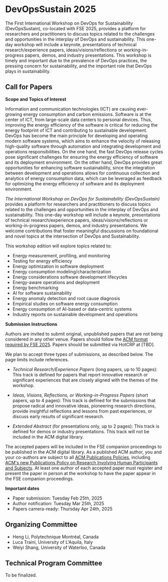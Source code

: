 # DevOpsSustain 2025 

The First International Workshop on DevOps for Sustainability (DevOpsSustain), co-located with FSE 2025, provides a platform for researchers and practitioners to discuss topics related to the challenges and opportunities in the interplay of DevOps and sustainability. This one-day workshop will include a keynote, presentations of technical research/experience papers, ideas/visions/reflections or working-in-progress papers, demos, and industry presentations. This workshop is timely and important due to the prevalence of DevOps practices, the pressing concern for sustainability, and the important role that DevOps plays in sustainability. 

<!---
## Program
The 9th WOSP-C 2024 is co-located with ICPE 2024, and it will be held on May 7.

| Time (GMT+1)      | Title |
|----------------------|-------|
| 9:00am       | Welcome: Heng Li, and Luca Traini |
| 9:05am      | **Keynote**: Closing the Loop: Building Self-Adaptive Software for Continuous Performance Engineering - **Marin Litoiu**, York University |
| 9:50am      | Marcel Lütke Dreimann, Birte Friesel and Olaf Spinczyk. __HetSim: A Simulator for Task-based Scheduling on Heterogeneous Hardware__|
| 10:10am       | Josef Mayrhofer. __Establish a Performance Engineering Culture in Organizations__|
| 10:30am      | Coffee Break ☕️ | 
| 11:00am       | **Keynote**:  25+ years of Software Performance: From Integrated System Modelling to ML-based Analysis, What’s Next? - **Vittorio Cortellessa**, University of L’Aquila |
| 11:45am       |  Rares Dobre, Zifeng Niu and Giuliano Casale.	__Approximating Fork-Join Systems via Mixed Model Transformations__|
| 12:05pm         | Jonathan Will, Dominik Scheinert, Seraphin Zunzer, Jan Bode, Cedric Kring and Lauritz Thamsen.	__Privacy-Preserving Sharing of Data Analytics Runtime Metrics for Performance Modeling__|
| 12:17pm         | Andreas Brunnert.	__Green Software Metrics__|

--->

<!---
### Keynote

**Marin Litoiu**, York University

_Biography_: 

Marin Litoiu is a Professor of Software Engineering in the Department of Electrical Engineering and Computer Science and in the School of Information Technology, York University. He is also a Fellow of the Canadian Academy of Engineering. Dr. Litoiu leads the Adaptive Software Research Lab and focuses on making large software systems more versatile, resilient, energy-efficient, self-healing and self-optimizing. His research won many awards including the IBM Canada CAS Research Project of the Year Award,  the IBM CAS Faculty Fellow of the Year Award for his “impact on IBM people, processes and technology,” three Best Paper Awards and two Most Influential Paper Awards.  Prior to joining York University, Dr. Litoiu was a Research Staff member with the Centre for Advanced Studies in the IBM Toronto Lab where he led the research programs in software engineering and autonomic computing. He received the Canada NSERC Synergy Award for Innovation in recognition for these collaborative university/industry activities. He was also recipient of the IBM Outstanding Technical Contribution Award for his research vision on Cloud Computing. Dr. Litoiu   is one of the founders of the SEAMS Symposium series—ACM/IEEE Software Engineering for Adaptive and Self-Managing Systems. Dr. Litoiu is also the Scientific Director of "Dependable Internet of Things Applications (DITA)," an NSERC CREATE program.


**_Closing the Loop: Building Self-Adaptive Software for Continuous Performance Engineering_**

_Abstract_: 

Cloud computing and cloud-native platforms have rendered runtime environments more malleable. Simultaneously, the growing demand for flexible and agile software applications and services has driven the emergence of self-adaptive architectures. These architectures, in turn, facilitate software performance modeling, tuning, optimization, and scaling in a continuous manner, blurring the boundary between development-time and run-time. Self-adaptive software employs feedback loop controllers inspired by control theory or variations of the Monitoring-Analysis-Planning-Acting (MAPE) architecture. Whether implemented in a centralized or decentralized manner, most controllers utilize performance models that are learned or tuned at run-time. This shift implies that software is designed to be observable and controllable during execution, presupposing the co-design of software applications and their runtime controllers. 
This talk commences with a succinct overview of the evolution of self-adaptive software, accentuating key milestones along the journey. Subsequently, recent advancements in software performance modeling at runtime and the role of learning-enabled performance management during software operation are presented. 
Two recent works are highlighted: one focusing on constructing robust performance models to sustain continuous operation and deployment of cloud-native software, and the other on utilizing multimodal models for performance anomaly detection. The former supports cloud operations like continuous deployment of co-located applications, migration, consolidation of services, or scaling in response to workloads or interferences. The latter is tailored to support performance anomaly detection, localization, and identification of root causes, facilitating swift remediation of faults using generative AI. The final segment of the talk delves into current challenges in developing self-adaptive systems, presenting insights from a recent survey on the state of self-adaptive software in the industry and the challenges perceived by practitioners.

### Keynote

**Vittorio Cortellessa**, University of L’Aquila

_Biography_: 

Vittorio Cortellessa is Professor at the Department of Computer Science and Engineering, and Mathematics of University of L’Aquila. He had received his Ph.D. in Computer Science at University of Roma Tor Vergata in 1995. Between 1996 and 1999 he held postdoc positions at the same institution and at European Space Agency. In 2000 and 2001 he has been Research Assistant Professor at the Computer Science and Electrical Engineering Department of West Virginia University. Since 2022 he is at University of L’Aquila. His main research interests are in the areas of Software Performance, Software Reliability, and Model-Driven Engineering. He has published more than 120 papers on international conferences and journals in these areas, and he has co-authored a monographic book on Software Performance. He has served and serves in program committees and editorial boards of conference and journals in the Software Engineering domain. He is currently Co-Chair of the Steering Committee of ACM/SPEC International Conference on Performance Engineering (ICPE) and member of the Steering Committee of IEEE International Conference on Software Architecture (ICSA). More information at: http://people.disim.univaq.it/cortelle/.


**_25+ years of Software Performance: From Integrated System Modelling to ML-based Analysis, What’s Next?_**

_Abstract_: 

A new era has been opened at the end of last century in the performance analysis research area, when an explicit and independent role has started to be given to software in performance analysis of computing systems. Indeed, software has moved from being a monolithic element, strictly dependent on the platform where it is deployed and exclusively aimed at producing values to parameterize a platform model, to become an independent model itself, with its own components and interactions. This change has impacted all fields of this research area, such as: modeling languages, processes for analysis and synthesis of software models, platform model parameterization, performance model solution techniques, interpretation of results, benchmarking and performance testing. It has also represented one of the triggers that lead to the birth of a research community around the computing system performance issues strictly related to software aspects. Indeed, in 1998 the first ACM Workshop on Software and Performance (WOSP) took place, with the aim of getting together researchers and practitioners of software area with the ones of the performance area, so to offer a playground where different skills and expertise could join and originate a new vision on the role of software in performance assessment. This talk attempts to reconstruct the road of software performance research that has started at the time of the first WOSP event in 1998 down to today events (i.e., ICPE conference, WOSP-C and other workshops). The spirit of the talk is to observe the evolution of this research area, including successful and (apparently) unsuccessful directions. Some promising directions will be tentatively sketched by “standing on the shoulders of giants”.

--->
<!---
---

### Accepted papers


Marcel Lütke Dreimann, Birte Friesel and Olaf Spinczyk.	**HetSim: A Simulator for Task-based Scheduling on Heterogeneous Hardware**

Josef Mayrhofer.	**Establish a Performance Engineering Culture in Organizations**

Rares Dobre, Zifeng Niu and Giuliano Casale.	**Approximating Fork-Join Systems via Mixed Model Transformations**

Jonathan Will, Dominik Scheinert, Seraphin Zunzer, Jan Bode, Cedric Kring and Lauritz Thamsen.	**Privacy-Preserving Sharing of Data Analytics Runtime Metrics for Performance Modeling**

Andreas Brunnert.	**Green Software Metrics**

---

--->

## Call for Papers

**Scope and Topics of Interest**

Information and communication technologies (ICT) are causing ever-growing energy consumption and carbon emissions. Software is at the center of ICT, from large-scale data centers to personal devices. Thus, improving the energy efficiency of the software is critical for reducing the energy footprint of ICT and contributing to sustainable development.
DevOps has become the main principle for developing and operating modern software systems, which aims to enhance the velocity of releasing high-quality software through automation and integrating development and operations responsibilities. On the one hand, the fast DevOps release cycles pose significant challenges for ensuring the energy efficiency of software and its deployment environment. On the other hand, DevOps provides great opportunities for enhancing software sustainability, since the integration between development and operations allows for continuous collection and analytics of energy consumption data, which can be leveraged as feedback for optimizing the energy efficiency of software and its deployment environment.

*The International Workshop on DevOps for Sustainability (DevOpsSustain)* provides a platform for researchers and practitioners to discuss topics related to the challenges and opportunities in the interplay of DevOps and sustainability. This one-day workshop will include a keynote, presentations of technical research/experience papers, ideas/visions/reflections or working-in-progress papers, demos, and industry presentations. 
We welcome contributions that foster meaningful discussions on foundational and novel topics at the intersection of DevOps and Sustainability.

This workshop edition will explore topics related to:

- Energy measurement, profiling, and monitoring
- Testing for energy efficiency
- Energy optimization in software deployment
- Energy consumption modeling/characterization
- Energy considerations software development lifecycles
- Energy-aware operations and deployment
- Energy benchmarking
- AI for software sustainability
- Energy anomaly detection and root cause diagnosis
- Empirical studies on software energy consumption
- Energy consumption of AI-based or data-centric systems
- Industry reports on sustainable development and operations

**Submission Instructions**

Authors are invited to submit original, unpublished papers that are not being considered in any other venue. Papers should follow the [ACM format required by FSE 2025](https://conf.researchr.org/track/fse-2025/fse-2025-how-to-submit). Papers should be submitted via HotCRP at [TBD].

We plan to accept three types of submissions, as described below. The page limits include references.

- *Technical Research/Experience Papers* (long papers, up to 10 pages): This track is defined for papers that report innovative research or significant experiences that are closely aligned with the themes of the workshop.
    
- *Ideas, Visions, Reflections, or Working-in-Progress Papers* (short papers, up to 4 pages): This track is defined for the submissions that propose radical and innovative ideas, pioneering research directions, provide insightful reflections and lessons from past experiences, or discuss early results of significant research.

- *Extended Abstract* (for presentations only, up to 2 pages): This track is defined for demos or industry presentations. This track will not be included in the ACM digital library.

The accepted papers will be included in the FSE companion proceedings to be published in the ACM digital library. As a published ACM author, you and your co-authors are subject to all [ACM Publications Policies](https://www.acm.org/publications/policies/toc), including [ACM's new Publications Policy on Research Involving Human Participants and Subjects](https://www.acm.org/publications/policies/research-involving-human-participants-and-subjects). At least one author of each accepted paper must register and present the paper in person at the workshop to have the paper appear in the FSE companion proceedings.

<!---
Authors are invited to submit original, unpublished papers that are not being considered in any other venue. Papers should be in the ACM format. They should describe research results, experience, visions or new initiatives. This year, we accept submissions as full (8 pages), short (4 pages), and vision or work-in-progress (2 pages) papers. Page limits include references. Papers should be submitted via Easychair at [EasyChair WOSP-C 2024](https://easychair.org/conferences/?conf=icpe2024) (by selecting the "author" role, then "New Submission", and then the WOSP-C 2024 track).

ACM templates may be found [here](https://www.acm.org/publications/proceedings-template). Presented papers will be published in the ICPE 2024 companion proceedings, which will be published by ACM and included in the ACM Digital Library. Authors are required to adhere to the ACM Policy and Procedures on Plagiarism, as well as to the ACM Policy on Prior Publication and Simultaneous Submissions. Concurrent submission of the same work to ICPE 2024 and to WOSP-C or any other ICPE 2024 workshop is not permitted.

_By submitting your article to an ACM Publication, you are hereby acknowledging that you and your co-authors are subject to all ACM Publications Policies, including ACM's new Publications Policy on Research Involving Human Participants and Subjects. Alleged violations of this policy or any ACM Publications Policy will be investigated by ACM and may result in a full retraction of your paper, in addition to other potential penalties, as per ACM Publications Policy._

_Please ensure that you and your co-authors obtain an ORCID ID, so you can complete the publishing process for your accepted paper.  ACM has been involved in ORCID from the start and we have recently made a commitment to collect ORCID IDs from all of our published authors.  The collection process has started and will roll out as a requirement throughout 2022.  We are committed to improve author discoverability, ensure proper attribution and contribute to ongoing community efforts around name normalization; your ORCID ID will help in these efforts._
--->

**Important dates**

- Paper submission: Tuesday Feb 25th, 2025
- Author notification: Tuesday Mar 25th, 2025
- Papers camera-ready: Thursday Apr 24th, 2025

## Organizing Committee
 
- Heng Li, Polytechnique Montréal, Canada
- Luca Traini, University of L'Aquila, Italy
- Weiyi Shang, University of Waterloo, Canada

## Technical Program Committee

To be finalized.





<!---
## Contact

[WOSPC2024@easychair.org](mailto:WOSPC2024@easychair.org)

--->
<!---

## Past WOSP-C editions

[WOSP-C 2023](https://wosp-c.github.io/wosp-c-23/)

[WOSP-C 2022](https://wosp-c.github.io/wosp-c-22/)

[WOSP-C 2021](https://wosp-c-21.github.io/)

[WOSP-C 2020](https://wosp-c.github.io/wosp-c-20/)

[WOSP-C 2018](http://wosp-c.uib.es/)

[WOSP-C 2017](https://wosp-c.spec.org/)

[WOSP-C 2016](http://wosp-c.ipd.kit.edu/)

[WOSP-C 2015](http://wosp-c.ipd.kit.edu/wosp_c15/home/index.html)
--->

